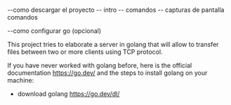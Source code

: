 # 
--como descargar el proyecto
--  intro
-- comandos
-- capturas de pantalla comandos 


--como configurar go (opcional)


This project tries to elaborate a server in golang that will allow to transfer files between two or more clients using TCP protocol.

If you have never worked with golang before, here is the official documentation https://go.dev/ and the steps to install golang on your machine:

- download golang https://go.dev/dl/